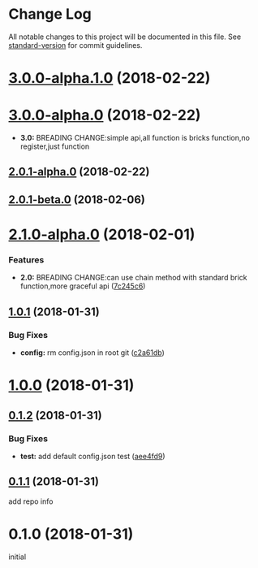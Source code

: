 # Change Log

All notable changes to this project will be documented in this file. See [standard-version](https://github.com/conventional-changelog/standard-version) for commit guidelines.

<a name="3.0.0-alpha.1.0"></a>
# [3.0.0-alpha.1.0](https://github.com/FlynnLeeGit/config-brick/compare/v3.0.0-alpha.0...v3.0.0-alpha.1.0) (2018-02-22)



<a name="3.0.0-alpha.0"></a>
# [3.0.0-alpha.0](https://github.com/FlynnLeeGit/config-brick/compare/v3.0.0-0...v3.0.0-alpha.0) (2018-02-22)
* **3.0:** BREADING CHANGE:simple api,all function is bricks function,no register,just function


<a name="2.0.1-alpha.0"></a>
## [2.0.1-alpha.0](https://github.com/FlynnLeeGit/config-brick/compare/v2.0.1-beta.0...v2.0.1-alpha.0) (2018-02-22)



<a name="2.0.1-beta.0"></a>
## [2.0.1-beta.0](https://github.com/FlynnLeeGit/config-brick/compare/v2.0.0...v2.0.1-beta.0) (2018-02-06)



<a name="2.1.0-alpha.0"></a>
# [2.1.0-alpha.0](https://github.com/FlynnLeeGit/config-brick/compare/v1.0.1...v2.1.0-alpha.0) (2018-02-01)


### Features

* **2.0:** BREADING CHANGE:can use chain method with standard brick function,more graceful api ([7c245c6](https://github.com/FlynnLeeGit/config-brick/commit/7c245c6))



<a name="1.0.1"></a>
## [1.0.1](https://github.com/FlynnLeeGit/config-brick/compare/v1.0.0...v1.0.1) (2018-01-31)


### Bug Fixes

* **config:** rm config.json in root git ([c2a61db](https://github.com/FlynnLeeGit/config-brick/commit/c2a61db))



<a name="1.0.0"></a>
# [1.0.0](https://github.com/FlynnLeeGit/config-brick/compare/v0.1.2...v1.0.0) (2018-01-31)



<a name="0.1.2"></a>
## [0.1.2](https://github.com/FlynnLeeGit/config-brick/compare/v0.1.1...v0.1.2) (2018-01-31)


### Bug Fixes

* **test:** add default config.json test ([aee4fd9](https://github.com/FlynnLeeGit/config-brick/commit/aee4fd9))



<a name="0.1.1"></a>
## [0.1.1](https://github.com/FlynnLeeGit/config-brick/compare/v0.1.0...v0.1.1) (2018-01-31)

add repo info

<a name="0.1.0"></a>
# 0.1.0 (2018-01-31)
initial